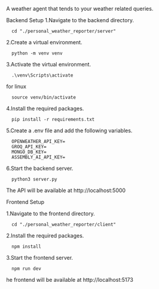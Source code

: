A weather agent that tends to your weather related queries.

Backend Setup
1.Navigate to the backend directory.
```
  cd "./personal_weather_reporter/server"
```
2.Create a virtual environment.
```
  python -m venv venv
```
3.Activate the virtual environment.
```
  .\venv\Scripts\activate
```
for linux
```
  source venv/bin/activate
```
4.Install the required packages.
```
  pip install -r requirements.txt
```
5.Create a .env file and add the following variables.
```
  OPENWEATHER_API_KEY=
  GROQ_API_KEY=
  MONGO_DB_KEY=
  ASSEMBLY_AI_API_KEY=
```
6.Start the backend server.
```
  python3 server.py
```

The API will be available at http://localhost:5000

Frontend Setup

1.Navigate to the frontend directory.
```
  cd "./personal_weather_reporter/client"
```
2.Install the required packages.
```
  npm install
```
3.Start the frontend server.
```
  npm run dev
```
he frontend will be available at http://localhost:5173
